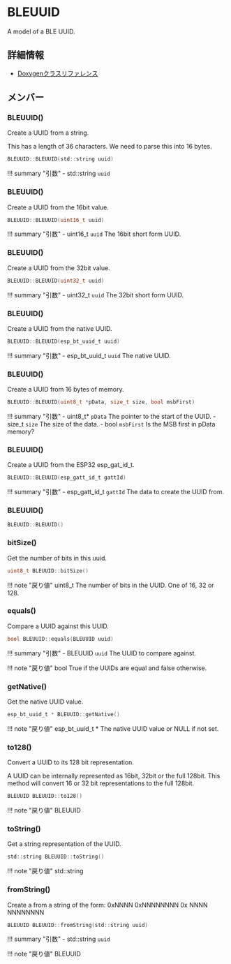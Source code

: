 # BLEUUID

A model of a BLE UUID. 

## 詳細情報

- [Doxygenクラスリファレンス](https://lang-ship.com/reference/ESP32/latest/class_b_l_e_u_u_i_d.html)

## メンバー

### BLEUUID()
Create a UUID from a string.

This has a length of 36 characters. We need to parse this into 16 bytes.
```c
BLEUUID::BLEUUID(std::string uuid)
```

!!! summary "引数"
	- std::string `uuid` 



### BLEUUID()
Create a UUID from the 16bit value.


```c
BLEUUID::BLEUUID(uint16_t uuid)
```

!!! summary "引数"
	- uint16_t `uuid` The 16bit short form UUID. 



### BLEUUID()
Create a UUID from the 32bit value.


```c
BLEUUID::BLEUUID(uint32_t uuid)
```

!!! summary "引数"
	- uint32_t `uuid` The 32bit short form UUID. 



### BLEUUID()
Create a UUID from the native UUID.


```c
BLEUUID::BLEUUID(esp_bt_uuid_t uuid)
```

!!! summary "引数"
	- esp_bt_uuid_t `uuid` The native UUID. 



### BLEUUID()
Create a UUID from 16 bytes of memory.


```c
BLEUUID::BLEUUID(uint8_t *pData, size_t size, bool msbFirst)
```

!!! summary "引数"
	- uint8_t* `pData` The pointer to the start of the UUID. 
	- size_t `size` The size of the data. 
	- bool `msbFirst` Is the MSB first in pData memory? 



### BLEUUID()
Create a UUID from the ESP32 esp_gat_id_t.


```c
BLEUUID::BLEUUID(esp_gatt_id_t gattId)
```

!!! summary "引数"
	- esp_gatt_id_t `gattId` The data to create the UUID from. 



### BLEUUID()



```c
BLEUUID::BLEUUID()
```



### bitSize()
Get the number of bits in this uuid.



```c
uint8_t BLEUUID::bitSize()
```

!!! note "戻り値"
	uint8_t The number of bits in the UUID. One of 16, 32 or 128. 



### equals()
Compare a UUID against this UUID.


```c
bool BLEUUID::equals(BLEUUID uuid)
```

!!! summary "引数"
	- BLEUUID `uuid` The UUID to compare against. 

!!! note "戻り値"
	bool True if the UUIDs are equal and false otherwise. 



### getNative()
Get the native UUID value.



```c
esp_bt_uuid_t * BLEUUID::getNative()
```

!!! note "戻り値"
	esp_bt_uuid_t * The native UUID value or NULL if not set. 



### to128()
Convert a UUID to its 128 bit representation.

A UUID can be internally represented as 16bit, 32bit or the full 128bit. This method will convert 16 or 32 bit representations to the full 128bit. 
```c
BLEUUID BLEUUID::to128()
```

!!! note "戻り値"
	BLEUUID



### toString()
Get a string representation of the UUID.



```c
std::string BLEUUID::toString()
```

!!! note "戻り値"
	std::string



### fromString()


Create a  from a string of the form: 0xNNNN 0xNNNNNNNN 0x<UUID> NNNN NNNNNNNN <UUID> 
```c
BLEUUID BLEUUID::fromString(std::string uuid)
```

!!! summary "引数"
	- std::string `uuid` 

!!! note "戻り値"
	BLEUUID



